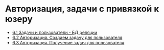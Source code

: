 # Авторизация, задачи с привязкой к юзеру

- [6.1 Задачи и пользователи - БД реляции](./6.1%20Tasks%20and%20Users%20-%20Database%20Relation)
- [6.2 Авторизация. Создаем задачу для пользователя](./6.2%20Authorization%20Creating%20a%20Task%20For%20User)
- [6.3 Авторизация. Получение задач для пользователя](./6.3%20Authorization%20Getting%20Tasks%20For%20User)
